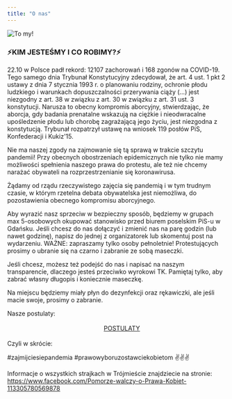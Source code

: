 ```yaml
---
title: "O nas"
---
```


![To my!](/img/tomy.jpg)

### ⚡️KIM JESTEŚMY I CO ROBIMY?⚡️

22.10 w Polsce padł rekord: 12107 zachorowań i 168 zgonów na COVID-19. Tego samego dnia Trybunał Konstytucyjny zdecydował, że art. 4 ust. 1 pkt 2 ustawy z dnia 7 stycznia 1993 r. o planowaniu rodziny, ochronie płodu ludzkiego i warunkach dopuszczalności przerywania ciąży (...) jest niezgodny z art. 38 w związku z art. 30 w związku z art. 31 ust. 3 konstytucji. Narusza to obecny kompromis aborcyjny, stwierdzając, że aborcja, gdy badania prenatalne wskazują na ciężkie i nieodwracalne upośledzenie płodu lub chorobę zagrażającą jego życiu, jest niezgodna z konstytucją. Trybunał rozpatrzył ustawę na wniosek 119 posłów PiS, Konfederacji i Kukiz'15.

Nie ma naszej zgody na zajmowanie się tą sprawą w trakcie szczytu pandemii! Przy obecnych obostrzeniach epidemicznych nie tylko nie mamy możliwości spełnienia naszego prawa do protestu, ale też nie chcemy narażać obywateli na rozprzestrzenianie się koronawirusa.

Żądamy od rządu rzeczywistego zajęcia się pandemią i w tym trudnym czasie, w którym rzetelna debata obywatelska jest niemożliwa, do pozostawienia obecnego kompromisu aborcyjnego.

Aby wyrazić nasz sprzeciw w bezpieczny sposób, będziemy w grupach max 5-osobowych okupować stanowisko przed biurem poselskim PiS-u w Gdańsku. Jeśli chcesz do nas dołączyć i zmienić nas na parę godzin (lub nawet godzinę), napisz do jednej z organizatorek lub skomentuj post na wydarzeniu. WAŻNE: zapraszamy tylko osoby pełnoletnie! Protestujących prosimy o ubranie się na czarno i zabranie ze sobą maseczki.

Jeśli chcesz, możesz też podejść do nas i napisać na naszym transparencie, dlaczego jesteś przeciwko wyrokowi TK. Pamiętaj tylko, aby zabrać własny długopis i koniecznie maseczkę.

Na miejscu będziemy miały płyn do dezynfekcji oraz rękawiczki, ale jeśli macie swoje, prosimy o zabranie.

Nasze postulaty:
<ul class="posts" style="list-style:none; line-height: 1.5rem; text-align: center;">
<a class="btn" href="/postulaty/" title="Postulaty">
    <p>POSTULATY</p>
</a>
</ul>
Czyli w skrócie:

#zajmijciesiepandemia #prawowyboruzostawciekobietom
✌️✌️✌️

Informacje o wszystkich strajkach w Trójmieście znajdziecie na stronie: https://www.facebook.com/Pomorze-walczy-o-Prawa-Kobiet-113305780569878